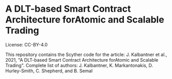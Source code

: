 # A DLT-based Smart Contract Architecture forAtomic and Scalable Trading
License: CC-BY-4.0

This repository contains the Scyther code for the article:
J. Kalbantner et al., 2021, "A DLT-based Smart Contract Architecture forAtomic and Scalable Trading".
Complete list of authors: J. Kalbantner, K. Markantonakis, D. Hurley-Smith, C. Shepherd, and B. Semal
